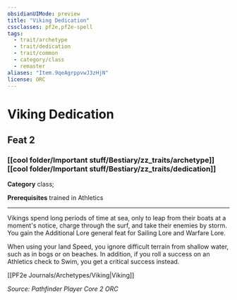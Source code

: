 ```yaml
---
obsidianUIMode: preview
title: "Viking Dedication"
cssclasses: pf2e,pf2e-spell
tags:
  - trait/archetype
  - trait/dedication
  - trait/common
  - category/class
  - remaster
aliases: "Item.9qeAgrppvwJ3zHjN"
license: ORC
---
```

# Viking Dedication
## Feat 2
### [[cool folder/Important stuff/Bestiary/zz_traits/archetype]][[cool folder/Important stuff/Bestiary/zz_traits/dedication]]

**Category** class; 



**Prerequisites** trained in Athletics
* * *
Vikings spend long periods of time at sea, only to leap from their boats at a moment's notice, charge through the surf, and take their enemies by storm. You gain the Additional Lore general feat for Sailing Lore and Warfare Lore.

When using your land Speed, you ignore difficult terrain from shallow water, such as in bogs or on beaches. In addition, if you roll a success on an Athletics check to Swim, you get a critical success instead.

[[PF2e Journals/Archetypes/Viking|Viking]]

*Source: Pathfinder Player Core 2*
*ORC*